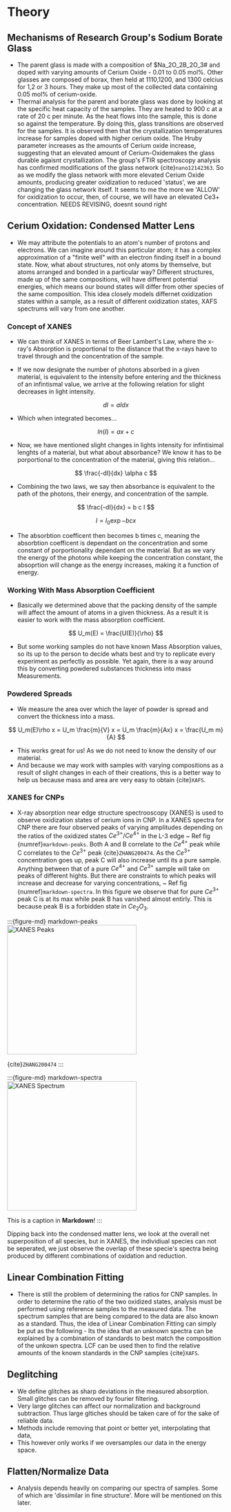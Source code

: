 # Theory

## Mechanisms of Research Group's Sodium Borate Glass
- The parent glass is made with a composition of $Na_2O_2B_2O_3# and doped with varying amounts of Cerium Oxide - 0.01 to 0.05 mol%. Other glasses are composed of borax, then held at 1110,1200, and 1300 celcius for 1,2 or 3 hours. They make up most of the collected data containing 0.05 mol% of cerium-oxide.
- Thermal analysis for the parent and borate glass was done by looking at the specific heat capacity of the samples. They are heated to 900 c at a rate of 20 c per minute. As the heat flows into the sample, this is done so against the temperature. By doing this, glass transitions are observed for the samples. It is observed then that the crystallization temperatures increase for samples doped with higher cerium oxide. The Hruby parameter increases as the amounts of Cerium oxide increase, suggesting that an elevated amount of Cerium-Oxidemakes the glass durable agaisnt crystallization. The group's FTIR spectroscopy analysis has confirmed modifications of the glass network {cite}`nano12142363`. So as we modify the glass network with more elevated Cerium Oxide amounts, producing greater oxidization to reduced 'status', we are changing the glass network itself. It seems to me the more we 'ALLOW' for oxidization to occur, then, of course, we will have an elevated Ce3+ concentration. NEEDS REVISING, doesnt sound right
## Cerium Oxidation: Condensed Matter Lens
- We may attribute the potentials to an atom's number of protons and electrons. We can imagine around this particular atom; it has a complex approximation of a "finite well" with an electron finding itself in a bound state. Now, what about structures, not only  atoms by themselve, but atoms arranged and bonded in a particular way? Different structures, made up of the same compositions, will have different potential energies, which means our bound states will differ from other species of the same composition. This idea closely models differnet oxidization states within a sample, as a result of different oxidization states, XAFS spectrums will vary from one another.

### Concept of XANES
- We can think of XANES in terms of Beer Lambert's Law, where the x-ray's Absorption is proportional to the distance that the x-rays have to travel through and the concentration of the sample. 

- If we now designate the number of photons absorbed in a given material, is equivalent to the intensity before entering and the thickness of an infintismal value, we arrive at the following relation for slight decreases in light intensity.

$$
dI = a I dx
$$

- Which when integrated becomes...

$$
 ln(I) = ax + c
$$

- Now, we have mentioned slight changes in lights intensity for infintisimal lenghts of a material, but what about absorbance? We know it has to be porportional to the concentration of the material, giving this relation...

$$
    \frac{-dI}{dx} \alpha c
$$

- Combining the two laws, we say then absorbance is equivalent to the path of the photons, their energy, and concentration of the sample.

$$
    \frac{-dI}{dx} = b c I
$$

$$
    I = I_0 \exp{-bcx}
$$

- The absorbtion coefficent then becomes b times c, meaning the absorbtion coefficent is dependant on the concentration and some constant of porportionality dependant on the material. But as we vary the energy of the photons while keeping the concentration constant, the absoprtion will change as the energy increases, making it a function of energy.

### Working With Mass Absorption Coefficient 
- Basically we determined above that the packing density of the sample will affect the amount of atoms in a given thickness. As a result it is easier to work with the mass absorption coefficient.

$$
    U_m(E) = \frac{U(E)}{\rho}
$$

- But some working samples do not have known Mass Absorption values, so its up to the person to decide whats best and try to replicate every experiment as perfectly as possible. Yet again, there is a way around this by converting powdered substances thickness into mass Measurements.

### Powdered Spreads
- We measure the area over which the layer of powder is spread and convert the thickness into a mass.

$$
    U_m(E)\rho x = U_m \frac{m}{V} x = U_m \frac{m}{Ax} x = \frac{U_m m}{A}
$$

- This works great for us! As we do not need to know the density of our material.
- And because we may work with samples with varying compositions as a result of slight changes in each of their creations, this is a better way to help us because mass and area are very easy to obtain {cite}`XAFS`.

### XANES for CNPs
- X-ray absorption near edge structure spectrooscopy (XANES) is used to observe oxidization states of cerium ions in CNP. In a XANES spectra for CNP there are four observed peaks of varying amplitudes depending on the ratios of the oxidized states $Ce^{3+}/Ce^{4+}$ in the L-3 edge ~ Ref fig {numref}`markdown-peaks`. Both A and B  correlate to the $Ce^{4+}$ peak while C correlates to the $Ce^{3+}$ peak {cite}`ZHANG200474`. As the $Ce^{3+}$ concentration goes up, peak C will also increase until its a pure sample. Anything between that of a pure $Ce^{4+}$ and $Ce^{3+}$ sample will take on peaks of different hights. But there are constraints to which peaks will increase and decrease for varying concentrations, ~ Ref fig {numref}`markdown-spectra`. In this figure we observe that for pure $Ce^{3+}$ peak C is at its max while peak B has vanished almost entirly. This is because peak B is a forbidden state in $Ce_2O_3$. 

:::{figure-md} markdown-peaks
<img src="Peaks.png" alt="XANES Peaks" class="bg-primary mb-1" width="300px">

{cite}`ZHANG200474`
:::

:::{figure-md} markdown-spectra
<img src="XANES.png" alt="XANES Spectrum" class="bg-primary mb-1" width="300px">

This is a caption in **Markdown**!
:::

Dipping back into the condensed matter lens, we look at the overall net superposition of all species, but in XANES, the individiual species can not be seperated, we just observe the overlap of these specie's spectra being produced by different combinations of oxidation and reduction. 


## Linear Combination Fitting
- There is still the problem of determining the ratios for CNP samples. In order to determine the ratio of the two oxidized states, analysis must be performed using reference samples to the measured data. The spectrum samples that are being compared to the data are also known as a standard. Thus, the idea of Linear Combination Fitting can simply be put as the following - Its the idea that an unknown spectra can be explained by a combination of standards to best match the composition of the unkown spectra. LCF can be used then to find the relative amounts of the known standards in the CNP samples {cite}`XAFS`.

## Deglitching
- We define glitches as sharp deviations in the measured absorption. Small glitches can be removed by fourier filtering.
- Very large glitches can affect our normalization and background subtraction. Thus large gltiches should be taken care of for the sake of reliable data.
- Methods include removing that point or better yet, interpolating that data,
- This however only works if we oversamples our data in the energy space.
## Flatten/Normalize Data
- Analysis depends heavily on comparing our spectra of samples. Some of which are 'dissimilar in fine structure'. More will be mentioned on this later.